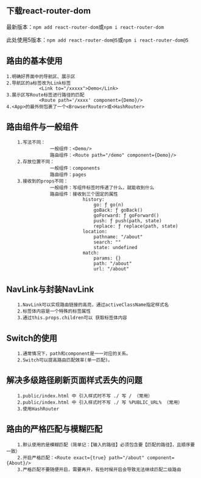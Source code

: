 ## 下载react-router-dom
最新版本：`npm add react-router-dom`或`npm i react-router-dom`

此处使用5版本：`npm add react-router-dom@5`或`npm i react-router-dom@5`


## 路由的基本使用
    1.明确好界面中的导航区、展示区
    2.导航区的a标签改为Link标签
                <Link to="/xxxxx">Demo</Link>
    3.展示区写Route标签进行路径的匹配
                <Route path='/xxxx' component={Demo}/>
    4.<App>的最外侧包裹了一个<BrowserRouter>或<HashRouter>
    
## 路由组件与一般组件
        1.写法不同：
                    一般组件：<Demo/>
                    路由组件：<Route path="/demo" component={Demo}/>
        2.存放位置不同：
                    一般组件：components
                    路由组件：pages
        3.接收到的props不同：
                    一般组件：写组件标签时传递了什么，就能收到什么
                    路由组件：接收到三个固定的属性
                                history:
                                    go: ƒ go(n)
                                    goBack: ƒ goBack()
                                    goForward: ƒ goForward()
                                    push: ƒ push(path, state)
                                    replace: ƒ replace(path, state)
                                location:
                                    pathname: "/about"
                                    search: ""
                                    state: undefined
                                match:
                                    params: {}
                                    path: "/about"
                                    url: "/about"
## NavLink与封装NavLink
        1.NavLink可以实现路由链接的高亮，通过activeClassName指定样式名
        2.标签体内容是一个特殊的标签属性
        3.通过this.props.children可以 获取标签体内容

## Switch的使用
        1.通常情况下，path和component是一一对应的关系。
        2.Switch可以提高路由匹配效率(单一匹配)。
        
## 解决多级路径刷新页面样式丢失的问题
        1.public/index.html 中 引入样式时不写 ./ 写 / （常用）
        2.public/index.html 中 引入样式时不写 ./ 写 %PUBLIC_URL% （常用）
        3.使用HashRouter   

## 路由的严格匹配与模糊匹配
        1.默认使用的是模糊匹配（简单记：【输入的路径】必须包含要【匹配的路径】，且顺序要一致）
        2.开启严格匹配：<Route exact={true} path="/about" component={About}/>
        3.严格匹配不要随便开启，需要再开，有些时候开启会导致无法继续匹配二级路由

